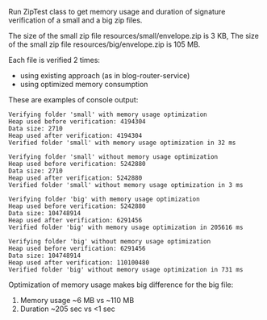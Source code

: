 Run ZipTest class to get memory usage and duration of signature verification of a small and a big zip files.

The size of the small zip file resources/small/envelope.zip is 3 KB, The size of the small zip file resources/big/envelope.zip is 105 MB.

Each file is verified 2 times: 


- using existing approach (as in blog-router-service)
- using optimized memory consumption

These are examples of console output:
```
Verifying folder 'small' with memory usage optimization
Heap used before verification: 4194304
Data size: 2710
Heap used after verification: 4194304
Verified folder 'small' with memory usage optimization in 32 ms
```

```
Verifying folder 'small' without memory usage optimization
Heap used before verification: 5242880
Data size: 2710
Heap used after verification: 5242880
Verified folder 'small' without memory usage optimization in 3 ms
```

```
Verifying folder 'big' with memory usage optimization
Heap used before verification: 5242880
Data size: 104748914
Heap used after verification: 6291456
Verified folder 'big' with memory usage optimization in 205616 ms
```

```
Verifying folder 'big' without memory usage optimization
Heap used before verification: 6291456
Data size: 104748914
Heap used after verification: 110100480
Verified folder 'big' without memory usage optimization in 731 ms
```

Optimization of memory usage makes big difference for the big file:
1. Memory usage ~6 MB vs ~110 MB
2. Duration ~205 sec vs <1 sec
